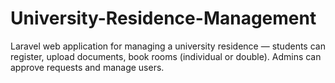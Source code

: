 # University-Residence-Management
Laravel web application for managing a university residence — students can register, upload documents, book rooms (individual or double).  Admins can approve requests and manage users.

